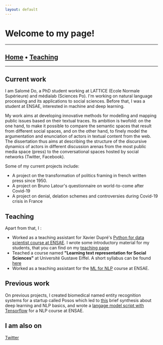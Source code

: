 ```yaml
---
layout: default
---
```


# Welcome to my page!

-----------------
## [Home](https://sally14.github.io/) • [Teaching](teachings.md) 
-----------------

## Current work
I am Salomé Do, a PhD student working at LATTICE (Ecole Normale Supérieure) and médialab (Sciences Po). I'm working on natural language processing and its applications to social sciences. Before that, I was a student at ENSAE, interested in machine and deep learning. 

My work aims at developing innovative methods for modelling and mapping public issues based on their textual traces. Its ambition is twofold: on the one hand, to make it possible to compare the semantic spaces that result from different social spaces, and on the other hand, to finely model the argumentation and enunciation of actors in textual content from the web. The dissertation thus aims at describing the structure of the discursive dynamics of actors in different discussion arenas from the most public media space (press) to the conversational spaces hosted by social networks (Twitter, Facebook). 

Some of my current projects include:

- A project on the transformation of politics framing in french written press since 1950.
- A project on Bruno Latour's questionnaire on world-to-come after Covid-19
- A project on denial, delation schemes and controversies during Covid-19 crisis in France

 
## Teaching

 
 Apart from that, I :
 - Worked as a teaching assistant for Xavier Dupré's [Python for data scientist course at ENSAE](http://www.xavierdupre.fr/app/ensae_teaching_cs/helpsphinx/td_2a.html). I wrote some introductory material for my students, that you can find on my [teaching page](./teaching/teachings.md)
 - Teached a course named  **"Learning text representation for Social Sciences"** at Université Gustave Eiffel. A short syllabus can be found [here](/data/teaching_stuff/syllabus.pdf)
 - Worked as a teaching assistant for the [ML for NLP](https://nlp-ensae.github.io/) course at ENSAE.

 

 
## Previous work


On previous projects, I created biomedical named entity recognition systems for a startup called Posos which led to [this](https://github.com/sally14/NLPBasics/blob/master/Report/report.pdf) brief synthesis about deep learning and NLP basics, and wrote a [langage model script with Tensorflow](https://github.com/sally14/language-model-ENSAE) for a NLP course at ENSAE.
 
## I am also on

[Twitter](https://twitter.com/slalomedo)
